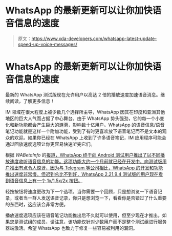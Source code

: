# WhatsApp 的最新更新可以让你加快语音信息的速度

> 原文：<https://www.xda-developers.com/whatsapp-latest-update-speed-up-voice-messages/>

# WhatsApp 的最新更新可以让你加快语音信息的速度

最新的 WhatsApp 测试版现在允许用户以高达 2 倍的播放速度加速语音消息。继续阅读，了解更多信息！

IM 领域在很大程度上被少数几个选择所主导，WhatsApp 因其在印度和亚洲其他地区的巨大人气而占据了中心舞台。由于 WhatsApp 势头强劲，它的每一个小变化和新功能都会产生巨大的涟漪，影响数十亿用户。WhatsApp 的语音信息/语音笔记功能就是这样一个附加功能，受到了有时更喜欢放下语音笔记而不是文本的观众的欢迎。如果你已经在 WhatsApp 上收到了许多语音笔记，IM 应用程序可能会通过回放速度选项让你更容易快速听完它们。

根据 *WABetaInfo* 的[报道，WhatsApp 终于向 Android 测试用户推出了以不同播放速度收听语音信息的功能。这项功能大约一个月前就已经在开发中，向测试版用户推出有点令人惊讶，因为与 Telegram 等公司相比，WhatsApp 的开发和功能推出速度非常慢。但迟到总比不到好，WhatsApp 2.21.9.4 测试版的用户现在看到语音信息上有一个 1x/1.5x/2x 按钮。](https://wabetainfo.com/whatsapp-beta-for-android-2-21-9-4-whats-new/)

轻按按钮将速度更改为下一个选项。当你需要一个回顾，只是想浏览一下语音记录，或者当一群人发送语音记录，你只是想浏览一下，看看你是否错过了什么重要的东西时，这应该会非常方便。

播放速度选项应该在语音笔记功能推出后不久就可以使用，但至少现在才推出。如果您是测试组的成员，请注意，该功能仅针对少数用户而不是整个测试组进行服务器端激活。希望 WhatsApp 也致力于修复一些容易被利用的漏洞。